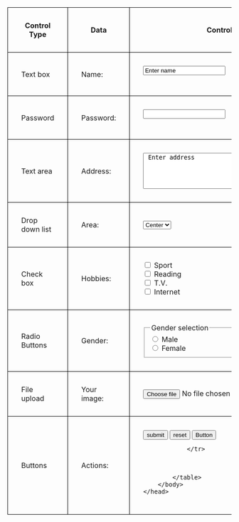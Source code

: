 <!DOCTYPE html>
<html>
    <head>
        <style>
             th, td {
                border: 1px solid black;
                border-collapse: collapse;
            }
            th,td {padding: 30px;}
        </style>
        <body>
            <table>
                <tr>
                    <th>Control Type</th>
                    <th>Data</th>
                    <th>Control</th>
                </tr>
                <tr>
                    <td>Text box</td>
                    <td>Name:</td>
                    <td>
                        <form>
                            <input type="text" value="Enter name"/>
                        </form>
                    </td>
                </tr>
                <tr>
                    <td>Password</td>
                    <td>Password:</td>
                    <td>
                        <form>
                            <input type="password"/>
                        </form>
                    </td>
                </tr>
                <tr>
                    <td>Text area</td>
                    <td>Address:</td>
                    <td><textarea name="message" rows="5" cols="40"> Enter address</textarea>
                </tr>
                <tr>
                    <td>Drop down list</td>
                    <td>Area:</td>
                    <td><select name="center">
                        <option value="center">Center</option>
                        <option value="center">right</option>
                        <option value="center">left</option>
                </tr>
                <tr>
                    <td>Check box</td>
                    <td>Hobbies:</td>
                    <td>
                        <input type="checkbox" name="Sport"/> Sport<br />
                        <input type="checkbox" name="Reading"/> Reading <br />
                        <input type="checkbox" name="T.V."/> T.V. <br />
                        <input type="checkbox" name="Internet"/> Internet
                    </td>
                </tr>
                <tr>
                    <td>Radio Buttons</td>
                    <td>Gender:</td>
                    <td>
                        <fieldset>
                            <legend>Gender selection</legend>
                        <input type="radio" name="radiobuton" /> Male <br />
                        <input type="radio" name="radiobuton" /> Female
                        </fieldset>
                    </td>
                </tr>
                <tr>
                    <td>File upload</td>
                    <td>Your image:</td>
                    <td><input type="submit" value="Choose file" /> No file chosen</td>
                </tr>
                <tr>
                    <td>Buttons</td>
                    <td>Actions:</td>
                    <td><input type="submit" value="submit" />
                        <input type="reset" value="reset"/>
                        <input type="Button" value="Button"/>
                        
                        
                </tr>

            

            </table>
        </body>
    </head>
</html>
